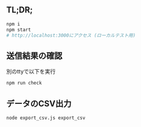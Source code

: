 ## TL;DR;
```bash
npm i
npm start
# http://localhost:3000にアクセス (ローカルテスト用)
```

## 送信結果の確認
別のttyで以下を実行
```bash
npm run check
```

## データのCSV出力 
```bash
node export_csv.js export_csv
```